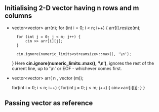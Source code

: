 ## Initialising 2-D vector having n rows and m columns
* vector<vector<int>> arr(n);
    for (int i = 0; i < n; i++) {
        arr[i].resize(m);

        for (int j = 0; j < m; j++) {
            cin >> arr[i][j];
        }

        cin.ignore(numeric_limits<streamsize>::max(), '\n');
    }
 Here **cin.ignore(numeric_limits<streamsize>::max(), '\n')**, ignores the rest of the current line, up to '\n' or EOF - whichever comes first.
 * vector<vector<int>> arr( n , vector<int> (m)); 
 
    for(int i = 0; i < n; i++)
    {
        for(int j = 0; j < m; j++)
        {
            cin>>arr[i][j];
        }
    }

## Passing vector as reference
 
